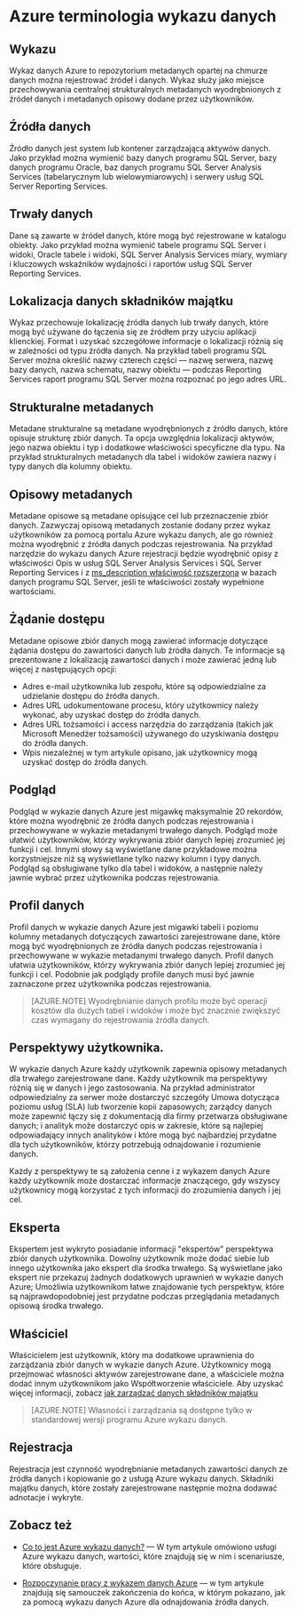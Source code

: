 <properties
   pageTitle="Azure terminologia wykaz danych | Microsoft Azure"
   description="Ten artykuł zawiera wprowadzenie do pojęć i terminów używanych w dokumentacji Azure wykazu danych."
   services="data-catalog"
   documentationCenter=""
   authors="steelanddata"
   manager="NA"
   editor=""
   tags=""/>
<tags
   ms.service="data-catalog"
   ms.devlang="NA"
   ms.topic="article"
   ms.tgt_pltfrm="NA"
   ms.workload="data-catalog"
   ms.date="09/21/2016"
   ms.author="maroche"/>

# <a name="azure-data-catalog-terminology"></a>Azure terminologia wykazu danych

## <a name="catalog"></a>Wykazu

Wykaz danych Azure to repozytorium metadanych opartej na chmurze danych można rejestrować źródeł i danych. Wykaz służy jako miejsce przechowywania centralnej strukturalnych metadanych wyodrębnionych z źródeł danych i metadanych opisowy dodane przez użytkowników.

## <a name="data-source"></a>Źródła danych

Źródło danych jest system lub kontener zarządzającą aktywów danych. Jako przykład można wymienić bazy danych programu SQL Server, bazy danych programu Oracle, baz danych programu SQL Server Analysis Services (tabelarycznym lub wielowymiarowych) i serwery usług SQL Server Reporting Services.

## <a name="data-asset"></a>Trwały danych

Dane są zawarte w źródeł danych, które mogą być rejestrowane w katalogu obiekty. Jako przykład można wymienić tabele programu SQL Server i widoki, Oracle tabele i widoki, SQL Server Analysis Services miary, wymiary i kluczowych wskaźników wydajności i raportów usług SQL Server Reporting Services.

## <a name="data-asset-location"></a>Lokalizacja danych składników majątku

Wykaz przechowuje lokalizację źródła danych lub trwały danych, które mogą być używane do łączenia się ze źródłem przy użyciu aplikacji klienckiej. Format i uzyskać szczegółowe informacje o lokalizacji różnią się w zależności od typu źródła danych. Na przykład tabeli programu SQL Server można określić nazwy czterech części — nazwę serwera, nazwę bazy danych, nazwa schematu, nazwy obiektu — podczas Reporting Services raport programu SQL Server można rozpoznać po jego adres URL.

## <a name="structural-metadata"></a>Strukturalne metadanych

Metadane strukturalne są metadane wyodrębnionych z źródło danych, które opisuje strukturę zbiór danych. Ta opcja uwzględnia lokalizacji aktywów, jego nazwa obiektu i typ i dodatkowe właściwości specyficzne dla typu. Na przykład strukturalnych metadanych dla tabel i widoków zawiera nazwy i typy danych dla kolumny obiektu.

## <a name="descriptive-metadata"></a>Opisowy metadanych

Metadane opisowe są metadane opisujące cel lub przeznaczenie zbiór danych. Zazwyczaj opisową metadanych zostanie dodany przez wykaz użytkowników za pomocą portalu Azure wykazu danych, ale go również można wyodrębnić z źródła danych podczas rejestrowania. Na przykład narzędzie do wykazu danych Azure rejestracji będzie wyodrębnić opisy z właściwości Opis w usług SQL Server Analysis Services i SQL Server Reporting Services i z [ms_description właściwość rozszerzona](https://technet.microsoft.com/library/ms190243.aspx) w bazach danych programu SQL Server, jeśli te właściwości zostały wypełnione wartościami.

## <a name="request-access"></a>Żądanie dostępu

Metadane opisowe zbiór danych mogą zawierać informacje dotyczące żądania dostępu do zawartości danych lub źródła danych. Te informacje są prezentowane z lokalizacją zawartości danych i może zawierać jedną lub więcej z następujących opcji:

- Adres e-mail użytkownika lub zespołu, które są odpowiedzialne za udzielanie dostępu do źródła danych.
- Adres URL udokumentowane procesu, który użytkownicy należy wykonać, aby uzyskać dostęp do źródła danych.
- Adres URL tożsamości i access narzędzia do zarządzania (takich jak Microsoft Menedżer tożsamości) używanego do uzyskiwania dostępu do źródła danych.
- Wpis niezależnej w tym artykule opisano, jak użytkownicy mogą uzyskać dostęp do źródła danych.

## <a name="preview"></a>Podgląd

Podgląd w wykazie danych Azure jest migawkę maksymalnie 20 rekordów, które można wyodrębnić ze źródła danych podczas rejestrowania i przechowywane w wykazie metadanymi trwałego danych. Podgląd może ułatwić użytkowników, którzy wykrywania zbiór danych lepiej zrozumieć jej funkcji i cel. Innymi słowy są wyświetlane dane przykładowe można korzystniejsze niż są wyświetlane tylko nazwy kolumn i typy danych.
Podgląd są obsługiwane tylko dla tabel i widoków, a następnie należy jawnie wybrać przez użytkownika podczas rejestrowania.

## <a name="data-profile"></a>Profil danych

Profil danych w wykazie danych Azure jest migawki tabeli i poziomu kolumny metadanych dotyczących zawartości zarejestrowane dane, które mogą być wyodrębnionych ze źródła danych podczas rejestrowania i przechowywane w wykazie metadanymi trwałego danych. Profil danych ułatwia użytkowników, którzy wykrywania zbiór danych lepiej zrozumieć jej funkcji i cel. Podobnie jak podglądy profile danych musi być jawnie zaznaczone przez użytkownika podczas rejestrowania.

> [AZURE.NOTE] Wyodrębnianie danych profilu może być operacji kosztów dla dużych tabel i widoków i może być znacznie zwiększyć czas wymagany do rejestrowania źródła danych.

## <a name="user-perspective"></a>Perspektywy użytkownika.

W wykazie danych Azure każdy użytkownik zapewnia opisowy metadanych dla trwałego zarejestrowane dane. Każdy użytkownik ma perspektywy różnią się w danych i jego zastosowania. Na przykład administrator odpowiedzialny za serwer może dostarczyć szczegóły Umowa dotycząca poziomu usług (SLA) lub tworzenie kopii zapasowych; zarządcy danych może zapewnić łączy się z dokumentacją dla firmy przetwarza obsługiwane danych; i analityk może dostarczyć opis w zakresie, które są najlepiej odpowiadający innych analityków i które mogą być najbardziej przydatne dla tych użytkowników, którzy potrzebują odnajdowanie i rozumienie danych.

Każdy z perspektywy te są założenia cenne i z wykazem danych Azure każdy użytkownik może dostarczać informacje znaczącego, gdy wszyscy użytkownicy mogą korzystać z tych informacji do zrozumienia danych i jej cel.

## <a name="expert"></a>Eksperta

Ekspertem jest wykryto posiadanie informacji "ekspertów" perspektywa zbiór danych użytkownika. Dowolny użytkownik może dodać siebie lub innego użytkownika jako ekspert dla środka trwałego. Są wyświetlane jako ekspert nie przekazuj żadnych dodatkowych uprawnień w wykazie danych Azure; Umożliwia użytkownikom łatwe znajdowanie tych perspektyw, które są najprawdopodobniej jest przydatne podczas przeglądania metadanych opisową środka trwałego.

## <a name="owner"></a>Właściciel

Właścicielem jest użytkownik, który ma dodatkowe uprawnienia do zarządzania zbiór danych w wykazie danych Azure. Użytkownicy mogą przejmować własności aktywów zarejestrowane dane, a właściciele można dodać innym użytkownikom jako Współtworzenie właściciele. Aby uzyskać więcej informacji, zobacz [jak zarządzać danych składników majątku](data-catalog-how-to-manage.md)  
> [AZURE.NOTE] Własności i zarządzania są dostępne tylko w standardowej wersji programu Azure wykazu danych.

## <a name="registration"></a>Rejestracja

Rejestracja jest czynność wyodrębnianie metadanych zawartości danych ze źródła danych i kopiowanie go z usługą Azure wykazu danych. Składniki majątku danych, które zostały zarejestrowane następnie można dodawać adnotacje i wykryte.

## <a name="see-also"></a>Zobacz też

- [Co to jest Azure wykazu danych?](data-catalog-what-is-data-catalog.md) — W tym artykule omówiono usługi Azure wykazu danych, wartości, które znajdują się w nim i scenariusze, które obsługuje.

- [Rozpoczynanie pracy z wykazem danych Azure](data-catalog-get-started.md) — w tym artykule znajdują się samouczek zakończenia do końca, w którym pokazano, jak za pomocą wykazu danych Azure dla odnajdowania źródła danych.  
